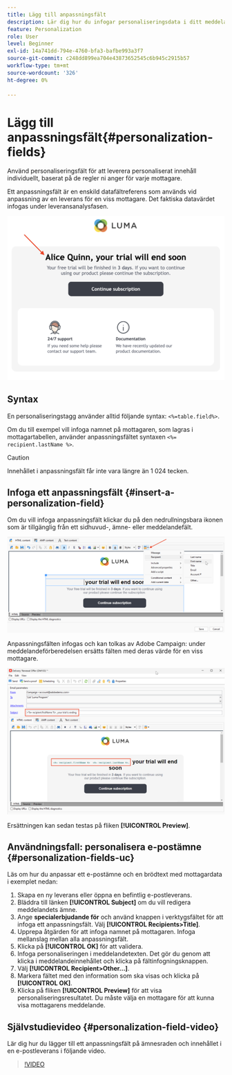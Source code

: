 ```yaml
---
title: Lägg till anpassningsfält
description: Lär dig hur du infogar personaliseringsdata i ditt meddelandeinnehåll
feature: Personalization
role: User
level: Beginner
exl-id: 14a741dd-794e-4760-bfa3-bafbe993a3f7
source-git-commit: c248dd899ea704e43873652545c6b945c2915b57
workflow-type: tm+mt
source-wordcount: '326'
ht-degree: 0%

---
```


# Lägg till anpassningsfält{#personalization-fields}

Använd personaliseringsfält för att leverera personaliserat innehåll individuellt, baserat på de regler ni anger för varje mottagare.

Ett anpassningsfält är en enskild datafältreferens som används vid anpassning av en leverans för en viss mottagare. Det faktiska datavärdet infogas under leveransanalysfasen.

![meddelandepersonaliseringsexempel](assets/perso-name-sample.png)

## Syntax

En personaliseringstagg använder alltid följande syntax: `<%=table.field%>`.

Om du till exempel vill infoga namnet på mottagaren, som lagras i mottagartabellen, använder anpassningsfältet syntaxen `<%= recipient.lastName %>`.

>[!CAUTION]
>
>Innehållet i anpassningsfält får inte vara längre än 1 024 tecken.

## Infoga ett anpassningsfält {#insert-a-personalization-field}

Om du vill infoga anpassningsfält klickar du på den nedrullningsbara ikonen som är tillgänglig från ett sidhuvud-, ämne- eller meddelandefält.

![infoga ett anpassningsfält](assets/perso-field-insert.png)

Anpassningsfälten infogas och kan tolkas av Adobe Campaign: under meddelandeförberedelsen ersätts fälten med deras värde för en viss mottagare.

![anpassningsfält i ett e-postmeddelande](assets/perso-fields-in-msg.png)

Ersättningen kan sedan testas på fliken **[!UICONTROL Preview]**.

<!--Learn more about message preview in [this page]().-->

## Användningsfall: personalisera e-postämne {#personalization-fields-uc}

Läs om hur du anpassar ett e-postämne och en brödtext med mottagardata i exemplet nedan:

1. Skapa en ny leverans eller öppna en befintlig e-postleverans.
1. Bläddra till länken **[!UICONTROL Subject]** om du vill redigera meddelandets ämne.
1. Ange **specialerbjudande för** och använd knappen i verktygsfältet för att infoga ett anpassningsfält. Välj **[!UICONTROL Recipients>Title]**.
1. Upprepa åtgärden för att infoga namnet på mottagaren. Infoga mellanslag mellan alla anpassningsfält.
1. Klicka på **[!UICONTROL OK]** för att validera.
1. Infoga personaliseringen i meddelandetexten. Det gör du genom att klicka i meddelandeinnehållet och klicka på fältinfogningsknappen.
1. Välj **[!UICONTROL Recipient>Other...]**.
1. Markera fältet med den information som ska visas och klicka på **[!UICONTROL OK]**.
1. Klicka på fliken **[!UICONTROL Preview]** för att visa personaliseringsresultatet. Du måste välja en mottagare för att kunna visa mottagarens meddelande.



## Självstudievideo {#personalization-field-video}

Lär dig hur du lägger till ett anpassningsfält på ämnesraden och innehållet i en e-postleverans i följande video.

>[!VIDEO](https://video.tv.adobe.com/v/24925?quality=12)
